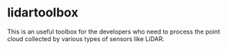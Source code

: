 # lidartoolbox
This is an useful toolbox for the developers who need to process the point cloud collected by various types of sensors like LiDAR.
